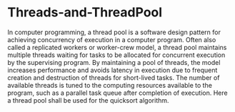 # Threads-and-ThreadPool
In computer programming, a thread pool is a software design pattern for achieving concurrency of execution in a computer program.
Often also called a replicated workers or worker-crew model, a thread pool maintains multiple threads waiting for tasks 
to be allocated for concurrent execution by the supervising program. 
By maintaining a pool of threads, the model increases performance and avoids latency in execution due to frequent creation
and destruction of threads for short-lived tasks. The number of available threads is tuned to the computing resources available
to the program, such as a parallel task queue after completion of execution. Here a thread pool shall be used for the quicksort algorithm.
